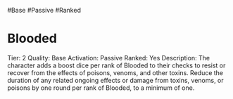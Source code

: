 #Base 
#Passive 
#Ranked 

# Blooded
Tier: 2
Quality: Base
Activation: Passive
Ranked: Yes
Description: The character adds a boost dice per rank of Blooded to their checks to resist or recover from the effects of poisons, venoms, and other toxins. Reduce the duration of any related ongoing effects or damage from toxins, venoms, or poisons by one round per rank of Blooded, to a minimum of one.